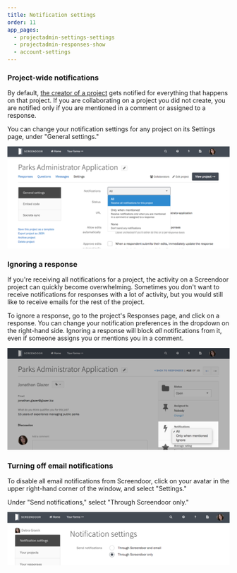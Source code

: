 ```yaml
---
title: Notification settings
order: 11
app_pages:
  - projectadmin-settings-settings
  - projectadmin-responses-show
  - account-settings
---
```


### Project-wide notifications

By default, [the creator of a project](../collaboration/permissions.html#permission-levels-in-screendoor) gets notified for everything that happens on that project. If you are collaborating on a project you did not create, you are notified only if you are mentioned in a comment or assigned to a response.

You can change your notification settings for any project on its Settings page, under "General settings."

![Changing project-wide notification settings.](../images/notifications_1.png)

### Ignoring a response

If you're receiving all notifications for a project, the activity on a Screendoor project can quickly become overwhelming. Sometimes you don't want to receive notifications for responses with a lot of activity, but you would still like to receive emails for the rest of the project.

To ignore a response, go to the project's Responses page, and click on a response. You can change your notification preferences in the dropdown on the right-hand side. Ignoring a response will block _all_ notifications from it, even if someone assigns you or mentions you in a comment.

![Changing notification settings for a response.](../images/notifications_2.png)

### Turning off email notifications

To disable all email notifications from Screendoor, click on your avatar in the upper right-hand corner of the window, and select "Settings."

Under "Send notifications," select "Through Screendoor only."

![Disabling all email notifications.](../images/notifications_3.png)
